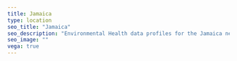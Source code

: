```yaml
---
title: Jamaica
type: location
seo_title: "Jamaica"
seo_description: "Environmental Health data profiles for the Jamaica neighborhood of NYC."
seo_image: ""
vega: true
---
```

